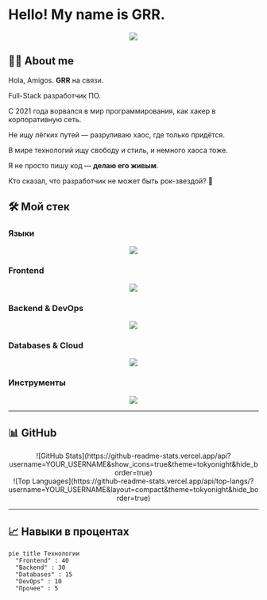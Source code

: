 <!-- ========================= WELCOME ========================= -->
# Hello! My name is GRR.
<p align="center">
  <img src="https://readme-typing-svg.herokuapp.com?size=28&duration=3000&color=FF5733&center=true&vCenter=true&lines=Full-Stack;Cyberpunk;Open+Source" />
</p>

## 👨‍💻 About me

<p>
  Hola, Amigos. <strong>GRR</strong> на связи.
</p>

<p>
  Full-Stack разработчик ПО.
</p>

<p>
  С 2021 года ворвался в мир программирования, как хакер в корпоративную сеть.
</p>

<p>
  Не ищу лёгких путей — разруливаю хаос, где только придётся.
</p>

<p>
  В мире технологий ищу свободу и стиль, и немного хаоса тоже.
</p>

<p>
  Я не просто пишу код — <strong>делаю его живым</strong>.
</p>

<p>
  Кто сказал, что разработчик не может быть рок-звездой? 🎸
</p>


## 🛠 Мой стек

### Языки
<p align="center">
  <img src="https://skillicons.dev/icons?i=js,ts,python,go,java" />
</p>

### Frontend
<p align="center">
  <img src="https://skillicons.dev/icons?i=react,nextjs,vue,tailwind,html,css" />
</p>

### Backend & DevOps
<p align="center">
  <img src="https://skillicons.dev/icons?i=nodejs,express,django,spring,docker,kubernetes,nginx" />
</p>

### Databases & Cloud
<p align="center">
  <img src="https://skillicons.dev/icons?i=mysql,postgresql,mongodb,redis,aws,gcp,firebase" />
</p>

### Инструменты
<p align="center">
  <img src="https://skillicons.dev/icons?i=git,github,vscode,linux,figma,postman" />
</p>

---

## 📊 GitHub

<p align="center">
  ![GitHub Stats](https://github-readme-stats.vercel.app/api?username=YOUR_USERNAME&show_icons=true&theme=tokyonight&hide_border=true)
  <br/>
  ![Top Languages](https://github-readme-stats.vercel.app/api/top-langs/?username=YOUR_USERNAME&layout=compact&theme=tokyonight&hide_border=true)
</p>

---

## 📈 Навыки в процентах
```mermaid
pie title Технологии
  "Frontend" : 40
  "Backend" : 30
  "Databases" : 15
  "DevOps" : 10
  "Прочее" : 5
